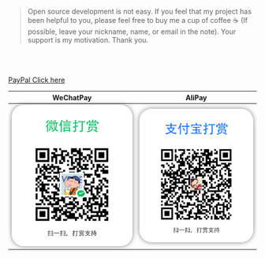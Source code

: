 > Open source development is not easy. If you feel that my project has been helpful to you, please feel free to buy me a cup of coffee ☕ (If possible, leave your nickname, name, or email in the note). Your support is my motivation. Thank you.

<a href="https://www.paypal.me/hslrs" target="_blank">
<div style="height:50px;width:160px;background-image:url(./images/donate/paypal.png);background-size:100% 100%;"></div>
<div>PayPal Click here</div>
</a>

|  WeChatPay | AliPay  |
| ------------ | ------------ |
| <img style="max-height:400px;box-shadow: 0 0 10px rgba(0,0,0,0.5);border-radius: 25px;" src="./images/donate/weixin.png"></img> |  <img style="max-height:400px;box-shadow: 0 0 10px rgba(0,0,0,0.5);border-radius: 25px;" src="./images/donate/alipay.png"></img> |